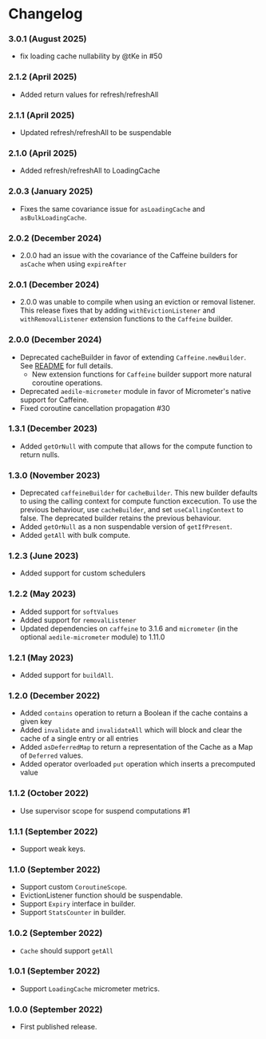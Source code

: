 # Changelog

### 3.0.1 (August 2025)

* fix loading cache nullability by @tKe in #50

### 2.1.2 (April 2025)

* Added return values for refresh/refreshAll

### 2.1.1 (April 2025)

* Updated refresh/refreshAll to be suspendable

### 2.1.0 (April 2025)

* Added refresh/refreshAll to LoadingCache

### 2.0.3 (January 2025)

* Fixes the same covariance issue for `asLoadingCache` and `asBulkLoadingCache`.

### 2.0.2 (December 2024)

* 2.0.0 had an issue with the covariance of the Caffeine builders for `asCache` when using `expireAfter`

### 2.0.1 (December 2024)

* 2.0.0 was unable to compile when using an eviction or removal listener. This release fixes that by adding
  `withEvictionListener` and `withRemovalListener` extension functions to the `Caffeine` builder.

### 2.0.0 (December 2024)

* Deprecated cacheBuilder in favor of extending `Caffeine.newBuilder`. See [README](README.md) for full details.
   * New extension functions for `Caffeine` builder support more natural coroutine operations.
* Deprecated `aedile-micrometer` module in favor of Micrometer's native support for Caffeine.
* Fixed coroutine cancellation propagation #30

### 1.3.1  (December 2023)

* Added `getOrNull` with compute that allows for the compute function to return nulls.

### 1.3.0 (November 2023)

* Deprecated `caffeineBuilder` for `cacheBuilder`. This new builder defaults to using the calling context for compute
  function excecution. To use the previous behaviour, use `cacheBuilder`, and set `useCallingContext` to false. The
  deprecated builder retains the previous behaviour.
* Added `getOrNull` as a non suspendable version of `getIfPresent`.
* Added `getAll` with bulk compute.

### 1.2.3 (June 2023)

* Added support for custom schedulers

### 1.2.2 (May 2023)

* Added support for `softValues`
* Added support for `removalListener`
* Updated dependencies on `caffeine` to 3.1.6 and `micrometer` (in the optional `aedile-micrometer` module) to 1.11.0

### 1.2.1 (May 2023)

* Added support for `buildAll`.

### 1.2.0 (December 2022)

* Added `contains` operation to return a Boolean if the cache contains a given key
* Added `invalidate` and `invalidateAll` which will block and clear the cache of a single entry or all entries
* Added `asDeferredMap` to return a representation of the Cache as a Map of `Deferred` values.
* Added operator overloaded `put` operation which inserts a precomputed value

### 1.1.2 (October 2022)

* Use supervisor scope for suspend computations #1

### 1.1.1 (September 2022)

* Support weak keys.

### 1.1.0 (September 2022)

* Support custom `CoroutineScope`.
* EvictionListener function should be suspendable.
* Support `Expiry` interface in builder.
* Support `StatsCounter` in builder.

### 1.0.2 (September 2022)

* `Cache` should support `getAll`

### 1.0.1 (September 2022)

* Support `LoadingCache` micrometer metrics.

### 1.0.0 (September 2022)

* First published release.

